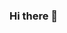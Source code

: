 ### Hi there 👋

<!--
**vivsridh4/vivsridh4** is a ✨ _special_ ✨ repository because its `README.md` (this file) appears on your GitHub profile.

Here are some ideas to get you started:

- 🔭 I’m currently working on - python, serverless, DevOps
- 🌱 I’m currently learning - DevOps with kubernetes 
- 💬 Ask me about - python, serverless, DevOps, scaling applications in cloud, communities, traveling & more
- 📫 How to reach me - Twitter @vivek_sridhar
-->
